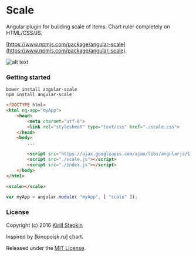 # Scale

Angular plugin for building scale of items. Chart ruler completely on HTML/CSS/JS.

[https://www.npmjs.com/package/angular-scale](https://www.npmjs.com/package/angular-scale)

![alt text](https://raw.githubusercontent.com/kirillstepkin/scale/master/output_eSVfyQ.gif)

### Getting started

```
bower install angular-scale 
npm install angular-scale 
```

```html
<!DOCTYPE html>
<html ng-app="myApp">
	<head>
		<meta charset="utf-8">
		<link rel="stylesheet" type="text/css" href="./scale.css">
	</head>
	<body>
		...

		<script src="https://ajax.googleapis.com/ajax/libs/angularjs/1.5.7/angular.min.js"></script>
		<script src="./scale.js"></script>
		<script src="./index.js"></script>
	</body>
</html>
```

```html
<scale></scale>
```

```javascript
var myApp = angular.module( "myApp", [ "scale" ]);
```

### License

Copyright (c) 2016 [Kirill Stepkin](https://www.npmjs.com/~kirillstyopkin)

Inspired by [kinopoisk.ru] chart.

Released under the [MIT License](https://github.com/goldfire/howler.js/blob/master/LICENSE.md).
